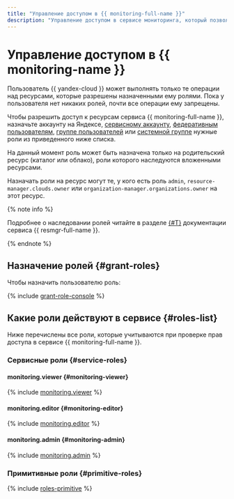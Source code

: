 ```yaml
---
title: "Управление доступом в {{ monitoring-full-name }}"
description: "Управление доступом в сервисе мониторинга, который позволяет собирать и хранить метрики, а также отображать их в виде графиков на дашбордах — {{ monitoring-full-name }}. Чтобы разрешить доступ к ресурсам сервиса {{ monitoring-full-name }}, назначьте пользователю нужные роли из приведенного списка."
---
```


# Управление доступом в {{ monitoring-name }}


Пользователь {{ yandex-cloud }} может выполнять только те операции над ресурсами, которые разрешены назначенными ему ролями. Пока у пользователя нет никаких ролей, почти все операции ему запрещены.

Чтобы разрешить доступ к ресурсам сервиса {{ monitoring-full-name }}, назначьте аккаунту на Яндексе, [сервисному аккаунту](../../iam/concepts/users/service-accounts.md), [федеративным пользователям](../../iam/concepts/federations.md), [группе пользователей](../../organization/operations/manage-groups.md) или [системной группе](../../iam/concepts/access-control/system-group.md) нужные роли из приведенного ниже списка. 

На данный момент роль может быть назначена только на родительский ресурс (каталог или облако), роли которого наследуются вложенными ресурсами.

Назначать роли на ресурс могут те, у кого есть роль `admin`, `resource-manager.clouds.owner` или `organization-manager.organizations.owner` на этот ресурс.

{% note info %}

Подробнее о наследовании ролей читайте в разделе [{#T}](../../resource-manager/concepts/resources-hierarchy.md#access-rights-inheritance) документации сервиса {{ resmgr-full-name }}.

{% endnote %}

## Назначение ролей {#grant-roles}

Чтобы назначить пользователю роль:

{% include [grant-role-console](../../_includes/grant-role-console.md) %}

## Какие роли действуют в сервисе {#roles-list}

Ниже перечислены все роли, которые учитываются при проверке прав доступа в сервисе {{ monitoring-full-name }}.

### Сервисные роли {#service-roles}

#### monitoring.viewer {#monitoring-viewer}

{% include [monitoring.viewer](../../_roles/monitoring/viewer.md) %}

#### monitoring.editor {#monitoring-editor}

{% include [monitoring.editor](../../_roles/monitoring/editor.md) %}

#### monitoring.admin {#monitoring-admin}

{% include [monitoring.admin](../../_roles/monitoring/admin.md) %}

### Примитивные роли {#primitive-roles}

{% include [roles-primitive](../../_includes/roles-primitive.md) %}


